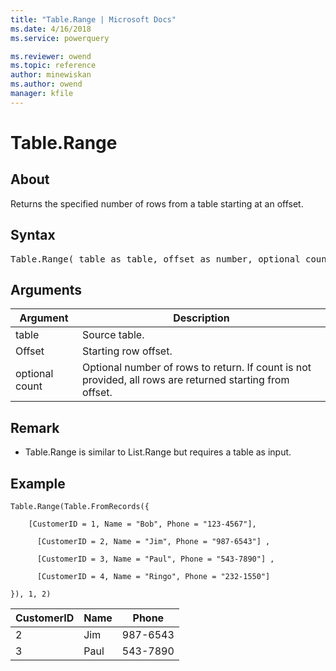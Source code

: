 ```yaml
---
title: "Table.Range | Microsoft Docs"
ms.date: 4/16/2018
ms.service: powerquery

ms.reviewer: owend
ms.topic: reference
author: minewiskan
ms.author: owend
manager: kfile
---
```

# Table.Range

  
## About  
Returns the specified number of rows from a table starting at an offset.  
  
## Syntax

<pre>
Table.Range( table as table, offset as number, optional count as nullable number) as table  
</pre>
  
## Arguments  
  
|Argument|Description|  
|------------|---------------|  
|table|Source table.|  
|Offset|Starting row offset.|  
|optional count|Optional number of rows to return. If count is not provided, all rows are returned starting from offset.|  
  
## Remark  
  
-   Table.Range is similar to List.Range but requires a table as input.  
  
## Example  
  
```powerquery-m 
Table.Range(Table.FromRecords({  
  
    [CustomerID = 1, Name = "Bob", Phone = "123-4567"],  
  
      [CustomerID = 2, Name = "Jim", Phone = "987-6543"] ,  
  
      [CustomerID = 3, Name = "Paul", Phone = "543-7890"] ,  
  
      [CustomerID = 4, Name = "Ringo", Phone = "232-1550"]  
  
}), 1, 2)  
```  
  
|CustomerID|Name|Phone|  
|--------------|--------|---------|  
|2|Jim|987-6543|  
|3|Paul|543-7890|  
  
